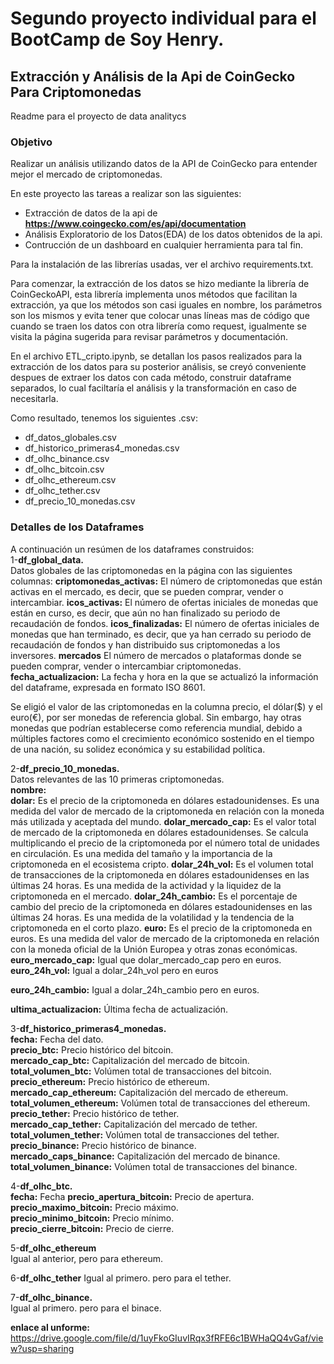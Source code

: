 # Segundo proyecto individual para el BootCamp de Soy Henry.

## Extracción y Análisis de la Api de CoinGecko Para Criptomonedas

Readme para el proyecto de data analitycs



### Objetivo
Realizar un análisis utilizando datos de la API de CoinGecko para entender mejor el mercado de criptomonedas.

En este proyecto las tareas a realizar son las siguientes:
* Extracción de datos de la api de **https://www.coingecko.com/es/api/documentation**
* Análisis Exploratorio de los Datos(EDA) de los datos obtenidos de la api.
* Contrucción de un dashboard en cualquier herramienta para tal fin.

Para la instalación de las librerías usadas, ver el archivo requirements.txt.  

Para comenzar, la extracción de los datos se hizo mediante la librería de CoinGeckoAPI, esta librería
implementa unos métodos que facilitan la extracción, ya que los métodos son casi iguales en nombre, los
parámetros son los mismos y evita tener que colocar unas líneas mas de código que cuando se traen los datos
con otra librería como request, igualmente se visita la página sugerida para revisar parámetros y documentación.

En el archivo ETL_cripto.ipynb, se detallan los pasos realizados para la extracción de los datos para su posterior 
análisis, se creyó conveniente despues de extraer los datos con cada método, construir dataframe separados, lo
cual faciltaría el análisis y la transformación en caso de necesitarla.

Como resultado, tenemos los siguientes .csv:
* df_datos_globales.csv
* df_historico_primeras4_monedas.csv
* df_olhc_binance.csv
* df_olhc_bitcoin.csv
* df_olhc_ethereum.csv
* df_olhc_tether.csv
* df_precio_10_monedas.csv


### Detalles de los Dataframes
A continuación un resúmen de los dataframes construidos:  
1-**df_global_data.**  
Datos globales de las criptomonedas en la página con las siguientes columnas:
**criptomonedas_activas:** El número de criptomonedas que están activas en el mercado, es decir, que se pueden comprar, vender o intercambiar.
**icos_activas:** El número de ofertas iniciales de monedas que están en curso, es decir, que aún no han finalizado su periodo de recaudación de fondos.
**icos_finalizadas:** El número de ofertas iniciales de monedas que han terminado, es decir, que ya han cerrado su periodo de recaudación de fondos y han distribuido sus criptomonedas a los inversores. 
**mercados** El número de mercados o plataformas donde se pueden comprar, vender o intercambiar criptomonedas.
**fecha_actualizacion:** La fecha y hora en la que se actualizó la información del dataframe, expresada en formato ISO 8601.

Se eligió el valor de las criptomonedas en la columna precio, el dólar($) y el euro(€), por ser monedas de referencia global. Sin embargo, hay otras monedas que podrían establecerse como referencia mundial, debido a múltiples factores como el crecimiento económico sostenido en el tiempo de una nación, su solidez económica y su estabilidad política. 

2-**df_precio_10_monedas.**  
Datos relevantes de las 10 primeras criptomonedas.  
**nombre:**							
**dolar:** Es el precio de la criptomoneda en dólares estadounidenses. Es una medida del valor de mercado de la criptomoneda en relación con la moneda más utilizada y aceptada del mundo.
**dolar_mercado_cap:** Es el valor total de mercado de la criptomoneda en dólares estadounidenses. Se calcula multiplicando el precio de la criptomoneda por el número total de unidades en circulación. Es una medida del tamaño y la importancia de la criptomoneda en el ecosistema cripto.
**dolar_24h_vol:** Es el volumen total de transacciones de la criptomoneda en dólares estadounidenses en las últimas 24 horas. Es una medida de la actividad y la liquidez de la criptomoneda en el mercado.
**dolar_24h_cambio:** Es el porcentaje de cambio del precio de la criptomoneda en dólares estadounidenses en las últimas 24 horas. Es una medida de la volatilidad y la tendencia de la criptomoneda en el corto plazo.
**euro:** Es el precio de la criptomoneda en euros. Es una medida del valor de mercado de la criptomoneda en relación con la moneda oficial de la Unión Europea y otras zonas económicas.
**euro_mercado_cap:** Igual que dolar_mercado_cap pero en euros.  
**euro_24h_vol:** Igual a dolar_24h_vol pero en euros

**euro_24h_cambio:** Igual a dolar_24h_cambio pero en euros.  

**ultima_actualizacion:** Última fecha de actualización.


3-**df_historico_primeras4_monedas.**    
**fecha:** Fecha del dato.  
**precio_btc:** Precio histórico del bitcoin.  
**mercado_cap_btc:** Capitalización del mercado de bitcoin.  
**total_volumen_btc:** Volúmen total de transacciones del bitcoin.  
**precio_ethereum:** Precio histórico de ethereum.  
**mercado_cap_ethereum:** Capitalización del mercado de ethereum.  
**total_volumen_ethereum:** Volúmen total de transacciones del ethereum.  
**precio_tether:** Precio histórico de tether.  
**mercado_cap_tether:** Capitalización del mercado de tether.  
**total_volumen_tether:** Volúmen total de transacciones del tether.  
**precio_binance:** Precio histórico de binance.  
**mercado_caps_binance:** Capitalización del mercado de binance.  
**total_volumen_binance:** Volúmen total de transacciones del binance.  



4-**df_olhc_btc.**  
**fecha:** Fecha
**precio_apertura_bitcoin:** Precio de apertura.  
**precio_maximo_bitcoin:** Precio máximo.  
**precio_minimo_bitcoin:** Precio mínimo.  
**precio_cierre_bitcoin:** Precio de cierre.

5-**df_olhc_ethereum**  
Igual al anterior, pero para ethereum.  

6-**df_olhc_tether**
Igual al primero. pero para el tether.

7-**df_olhc_binance.**  
Igual al primero. pero para el binace.


**enlace al unforme:** https://drive.google.com/file/d/1uyFkoGIuvIRqx3fRFE6c1BWHaQQ4vGaf/view?usp=sharing

